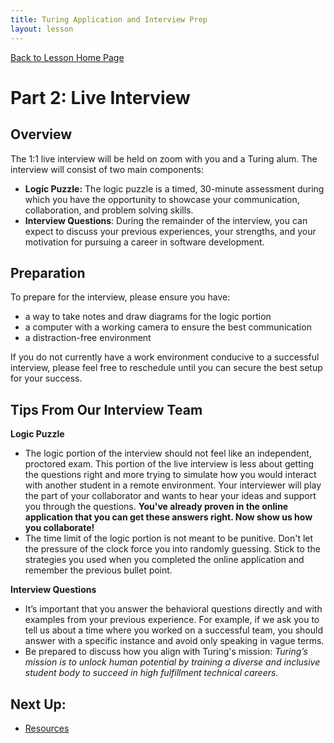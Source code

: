 ```yaml
---
title: Turing Application and Interview Prep
layout: lesson
---
```


<a href="../">Back to Lesson Home Page</a>

# Part 2: Live Interview

## Overview

The 1:1 live interview will be held on zoom with you and a Turing alum. The interview will consist of two main components: 

- **Logic Puzzle:** The logic puzzle is a timed, 30-minute assessment during which you have the opportunity to showcase your communication, collaboration, and problem solving skills. 
- **Interview Questions**: During the remainder of the interview, you can expect to discuss your previous experiences, your strengths, and your motivation for pursuing a career in software development.

## Preparation

To prepare for the interview, please ensure you have:

- a way to take notes and draw diagrams for the logic portion
- a computer with a working camera to ensure the best communication
- a distraction-free environment

If you do not currently have a work environment conducive to a successful interview, please feel free to reschedule until you can secure the best setup for your success.

## Tips From Our Interview Team
**Logic Puzzle**
- The logic portion of the interview should not feel like an independent, proctored exam. This portion of the live interview is less about getting the questions right and more trying to simulate how you would interact with another student in a remote environment. Your interviewer will play the part of your collaborator and wants to hear your ideas and support you through the questions. **You've already proven in the online application that you can get these answers right. Now show us how you collaborate!**
- The time limit of the logic portion is not meant to be punitive. Don't let the pressure of the clock force you into randomly guessing. Stick to the strategies you used when you completed the online application and remember the previous bullet point.   
  
**Interview Questions**
- It’s important that you answer the behavioral questions directly and with examples from your previous experience. For example, if we ask you to tell us about a time where you worked on a successful team, you should answer with a specific instance and avoid only speaking in vague terms.
- Be prepared to discuss how you align with Turing's mission: *Turing’s mission is to unlock human potential by training a diverse and inclusive student body to succeed in high fulfillment technical careers.*

## Next Up:
- [Resources](../next-steps)